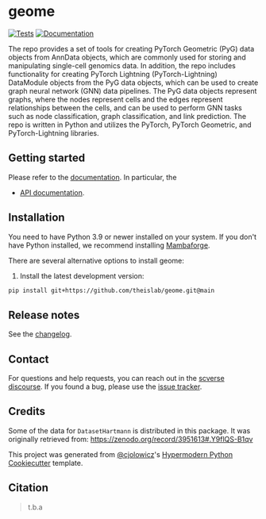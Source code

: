 # geome

[![Tests][badge-tests]][link-tests]
[![Documentation][badge-docs]][link-docs]

[badge-tests]: https://img.shields.io/github/actions/workflow/status/theislab/geome/build.yaml?branch=main
[link-tests]: https://github.com/theislab/geome/actions/workflows/build.yaml
[badge-docs]: https://img.shields.io/readthedocs/geome

The repo provides a set of tools for creating PyTorch Geometric (PyG) data objects from AnnData objects, which are commonly used for storing and manipulating single-cell genomics data. In addition, the repo includes functionality for creating PyTorch Lightning (PyTorch-Lightning) DataModule objects from the PyG data objects, which can be used to create graph neural network (GNN) data pipelines. The PyG data objects represent graphs, where the nodes represent cells and the edges represent relationships between the cells, and can be used to perform GNN tasks such as node classification, graph classification, and link prediction. The repo is written in Python and utilizes the PyTorch, PyTorch Geometric, and PyTorch-Lightning libraries.

## Getting started

Please refer to the [documentation][link-docs]. In particular, the

-   [API documentation][link-api].

## Installation

You need to have Python 3.9 or newer installed on your system. If you don't have
Python installed, we recommend installing [Mambaforge](https://github.com/conda-forge/miniforge#mambaforge).

There are several alternative options to install geome:

<!--
1) Install the latest release of `geome` from `PyPI <https://pypi.org/project/geome/>`_:

```bash
pip install geome
```
-->

1. Install the latest development version:

```bash
pip install git+https://github.com/theislab/geome.git@main
```

## Release notes

See the [changelog][changelog].

## Contact

For questions and help requests, you can reach out in the [scverse discourse][scverse-discourse].
If you found a bug, please use the [issue tracker][issue-tracker].


## Credits

Some of the data for `DatasetHartmann` is distributed in this package.
It was originally retrieved from: https://zenodo.org/record/3951613#.Y9flQS-B1qv

This project was generated from [@cjolowicz]'s [Hypermodern Python Cookiecutter] template.

[@cjolowicz]: https://github.com/cjolowicz
[pypi]: https://pypi.org/
[hypermodern python cookiecutter]: https://github.com/cjolowicz/cookiecutter-hypermodern-python
[file an issue]: https://github.com/theislab/geome/issues
[pip]: https://pip.pypa.io/

## Citation

> t.b.a

[scverse-discourse]: https://discourse.scverse.org/
[issue-tracker]: https://github.com/theislab/geome/issues
[changelog]: https://geome.readthedocs.io/changelog.html
[link-docs]: https://geome.readthedocs.io/
[link-api]: https://geome.readthedocs.io/en/latest/api.html
